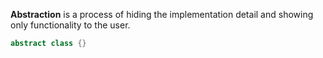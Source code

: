 **Abstraction** is a process of hiding the implementation detail and showing only  functionality to the user.

```java
abstract class {}
```

